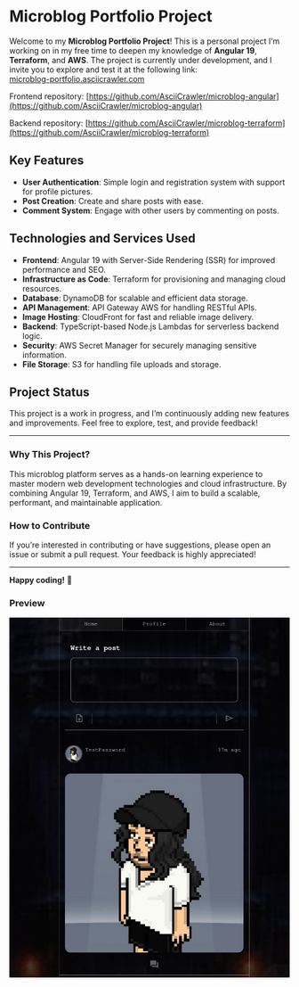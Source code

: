 # Microblog Portfolio Project

Welcome to my **Microblog Portfolio Project**! This is a personal project I’m working on in my free time to deepen my knowledge of **Angular 19**, **Terraform**, and **AWS**. The project is currently under development, and I invite you to explore and test it at the following link:  
[microblog-portfolio.asciicrawler.com](http://microblog-portfolio.asciicrawler.com)

Frontend repository:
[https://github.com/AsciiCrawler/microblog-angular](https://github.com/AsciiCrawler/microblog-angular)

Backend repository:
[https://github.com/AsciiCrawler/microblog-terraform](https://github.com/AsciiCrawler/microblog-terraform)

## Key Features
- **User Authentication**: Simple login and registration system with support for profile pictures.
- **Post Creation**: Create and share posts with ease.
- **Comment System**: Engage with other users by commenting on posts.

## Technologies and Services Used
- **Frontend**: Angular 19 with Server-Side Rendering (SSR) for improved performance and SEO.
- **Infrastructure as Code**: Terraform for provisioning and managing cloud resources.
- **Database**: DynamoDB for scalable and efficient data storage.
- **API Management**: API Gateway AWS for handling RESTful APIs.
- **Image Hosting**: CloudFront for fast and reliable image delivery.
- **Backend**: TypeScript-based Node.js Lambdas for serverless backend logic.
- **Security**: AWS Secret Manager for securely managing sensitive information.
- **File Storage**: S3 for handling file uploads and storage.

## Project Status
This project is a work in progress, and I’m continuously adding new features and improvements. Feel free to explore, test, and provide feedback!

---

### Why This Project?
This microblog platform serves as a hands-on learning experience to master modern web development technologies and cloud infrastructure. By combining Angular 19, Terraform, and AWS, I aim to build a scalable, performant, and maintainable application.

### How to Contribute
If you’re interested in contributing or have suggestions, please open an issue or submit a pull request. Your feedback is highly appreciated!

---

**Happy coding!** 🚀

### Preview
![image info](./docs/microblog_0.png)